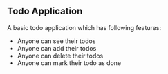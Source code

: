 ## Todo Application

A basic todo application which has following features:
- Anyone can see their todos
- Anyone can add their todos
- Anyone can delete their todos
- Anyone can mark their todo as done